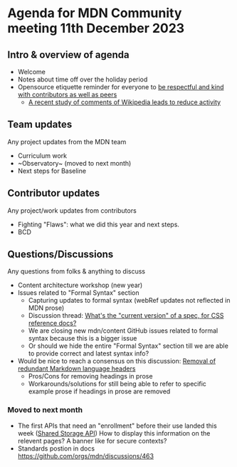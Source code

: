 # Agenda for MDN Community meeting 11th December 2023

## Intro & overview of agenda

- Welcome
- Notes about time off over the holiday period
- Opensource etiquette reminder for everyone to [be respectful and kind with contributors as well as peers](https://developer.mozilla.org/en-US/docs/MDN/Community/Open_source_etiquette#be_polite_be_kind_avoid_incendiary_or_offensive_language)
  - [A recent study of comments of Wikipedia leads to reduce activity](https://academic.oup.com/pnasnexus/article/2/12/pgad385/7457939)

## Team updates

Any project updates from the MDN team

- Curriculum work
- ~Observatory~ (moved to next month)
- Next steps for Baseline

## Contributor updates

Any project/work updates from contributors

- Fighting "Flaws": what we did this year and next steps.
- BCD

## Questions/Discussions

Any questions from folks & anything to discuss

- Content architecture workshop (new year)
- Issues related to "Formal Syntax" section
  - Capturing updates to formal syntax (webRef updates not reflected in MDN prose)
  - Discussion thread: [What's the "current version" of a spec, for CSS reference docs?](https://github.com/orgs/mdn/discussions/442)
  - We are closing new mdn/content GitHub issues related to formal syntax because this is a bigger issue
  - Or should we hide the entire "Formal Syntax" section till we are able to provide correct and latest syntax info?
- Would be nice to reach a consensus on this discussion: [Removal of redundant Markdown language headers](https://github.com/orgs/mdn/discussions/426)
  - Pros/Cons for removing headings in prose
  - Workarounds/solutions for still being able to refer to specific example prose if headings in prose are removed

### Moved to next month

- The first APIs that need an "enrollment" before their use landed this week ([Shared Storage API](https://developer.mozilla.org/en-US/docs/Web/API/Shared_Storage_API)) How to display this information on the relevent pages? A banner like for secure contexts?
- Standards postion in docs https://github.com/orgs/mdn/discussions/463
